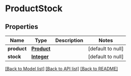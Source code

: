 # ProductStock
## Properties

Name | Type | Description | Notes
------------ | ------------- | ------------- | -------------
**product** | [**Product**](Product.md) |  | [default to null]
**stock** | [**Integer**](integer.md) |  | [default to null]

[[Back to Model list]](../README.md#documentation-for-models) [[Back to API list]](../README.md#documentation-for-api-endpoints) [[Back to README]](../README.md)

